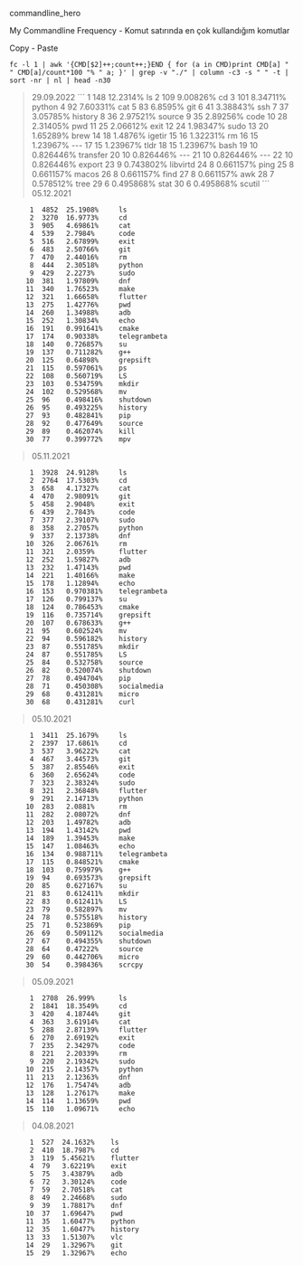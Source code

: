 
<p style='text-align: justify;'> commandline_hero </p>



<p style='text-align: justify;'> My Commandline Frequency - Komut satırında en çok kullandığım komutlar </p>

Copy - Paste
```
fc -l 1 | awk '{CMD[$2]++;count++;}END { for (a in CMD)print CMD[a] " " CMD[a]/count*100 "% " a; }' | grep -v "./" | column -c3 -s " " -t | sort -nr | nl | head -n30
```

>29.09.2022
´´´
     1	148  12.2314%    ls
     2	109  9.00826%    cd
     3	101  8.34711%    python
     4	92   7.60331%    cat
     5	83   6.8595%     git
     6	41   3.38843%    ssh
     7	37   3.05785%    history
     8	36   2.97521%    source
     9	35   2.89256%    code
    10	28   2.31405%    pwd
    11	25   2.06612%    exit
    12	24   1.98347%    sudo
    13	20   1.65289%    brew
    14	18   1.4876%     igetir
    15	16   1.32231%    rm
    16	15   1.23967%    ---
    17	15   1.23967%    tldr
    18	15   1.23967%    bash
    19	10   0.826446%   transfer
    20	10   0.826446%   ---
    21	10   0.826446%   ---
    22	10   0.826446%   export
    23	9    0.743802%   libvirtd
    24	8    0.661157%   ping
    25	8    0.661157%   macos
    26	8    0.661157%   find
    27	8    0.661157%   awk
    28	7    0.578512%   tree
    29	6    0.495868%   stat
    30	6    0.495868%   scutil
    ´´´
>05.12.2021
```
     1  4852  25.1908%     ls
     2  3270  16.9773%     cd
     3  905   4.69861%     cat
     4  539   2.7984%      code
     5  516   2.67899%     exit
     6  483   2.50766%     git
     7  470   2.44016%     rm
     8  444   2.30518%     python
     9  429   2.2273%      sudo
    10  381   1.97809%     dnf
    11  340   1.76523%     make
    12  321   1.66658%     flutter
    13  275   1.42776%     pwd
    14  260   1.34988%     adb
    15  252   1.30834%     echo
    16  191   0.991641%    cmake
    17  174   0.90338%     telegrambeta
    18  140   0.726857%    su
    19  137   0.711282%    g++
    20  125   0.64898%     grepsift
    21  115   0.597061%    ps
    22  108   0.560719%    LS
    23  103   0.534759%    mkdir
    24  102   0.529568%    mv
    25  96    0.498416%    shutdown
    26  95    0.493225%    history
    27  93    0.482841%    pip
    28  92    0.477649%    source
    29  89    0.462074%    kill
    30  77    0.399772%    mpv
```
>05.11.2021
```
     1  3928  24.9128%     ls
     2  2764  17.5303%     cd
     3  658   4.17327%     cat
     4  470   2.98091%     git
     5  458   2.9048%      exit
     6  439   2.7843%      code
     7  377   2.39107%     sudo
     8  358   2.27057%     python
     9  337   2.13738%     dnf
    10  326   2.06761%     rm
    11  321   2.0359%      flutter
    12  252   1.59827%     adb
    13  232   1.47143%     pwd
    14  221   1.40166%     make
    15  178   1.12894%     echo
    16  153   0.970381%    telegrambeta
    17  126   0.799137%    su
    18  124   0.786453%    cmake
    19  116   0.735714%    grepsift
    20  107   0.678633%    g++
    21  95    0.602524%    mv
    22  94    0.596182%    history
    23  87    0.551785%    mkdir
    24  87    0.551785%    LS
    25  84    0.532758%    source
    26  82    0.520074%    shutdown
    27  78    0.494704%    pip
    28  71    0.450308%    socialmedia
    29  68    0.431281%    micro
    30  68    0.431281%    curl
```
>05.10.2021
```
     1  3411  25.1679%     ls
     2  2397  17.6861%     cd
     3  537   3.96222%     cat
     4  467   3.44573%     git
     5  387   2.85546%     exit
     6  360   2.65624%     code
     7  323   2.38324%     sudo
     8  321   2.36848%     flutter
     9  291   2.14713%     python
    10  283   2.0881%      rm
    11  282   2.08072%     dnf
    12  203   1.49782%     adb
    13  194   1.43142%     pwd
    14  189   1.39453%     make
    15  147   1.08463%     echo
    16  134   0.988711%    telegrambeta
    17  115   0.848521%    cmake
    18  103   0.759979%    g++
    19  94    0.693573%    grepsift
    20  85    0.627167%    su
    21  83    0.612411%    mkdir
    22  83    0.612411%    LS
    23  79    0.582897%    mv
    24  78    0.575518%    history
    25  71    0.523869%    pip
    26  69    0.509112%    socialmedia
    27  67    0.494355%    shutdown
    28  64    0.47222%     source
    29  60    0.442706%    micro
    30  54    0.398436%    scrcpy
```
>05.09.2021
```
     1  2708  26.999%      ls
     2  1841  18.3549%     cd
     3  420   4.18744%     git
     4  363   3.61914%     cat
     5  288   2.87139%     flutter
     6  270   2.69192%     exit
     7  235   2.34297%     code
     8  221   2.20339%     rm
     9  220   2.19342%     sudo
    10  215   2.14357%     python
    11  213   2.12363%     dnf
    12  176   1.75474%     adb
    13  128   1.27617%     make
    14  114   1.13659%     pwd
    15  110   1.09671%     echo
```
> 04.08.2021
```
     1  527  24.1632%    ls
     2  410  18.7987%    cd
     3  119  5.45621%    flutter
     4  79   3.62219%    exit
     5  75   3.43879%    adb
     6  72   3.30124%    code
     7  59   2.70518%    cat
     8  49   2.24668%    sudo
     9  39   1.78817%    dnf
    10  37   1.69647%    pwd
    11  35   1.60477%    python
    12  35   1.60477%    history
    13  33   1.51307%    vlc
    14  29   1.32967%    git
    15  29   1.32967%    echo
```
